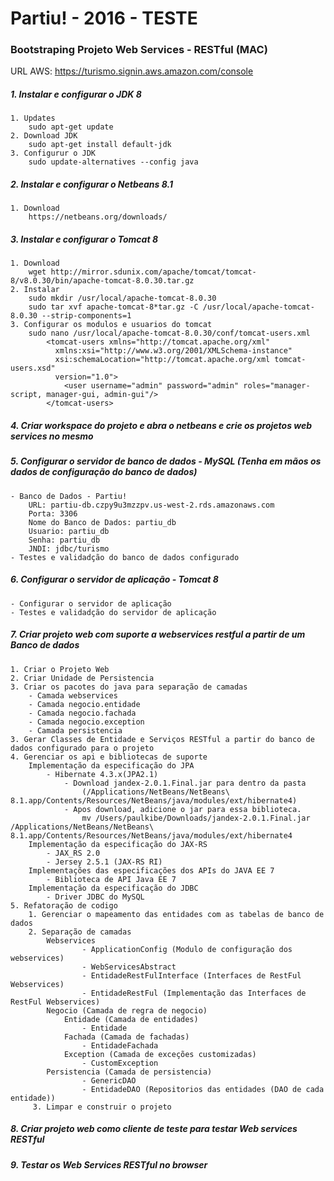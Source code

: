 # Partiu! - 2016 - TESTE

### Bootstraping Projeto Web Services - RESTful (MAC)

URL AWS: https://turismo.signin.aws.amazon.com/console

##### 1. Instalar e configurar o JDK 8
    1. Updates
        sudo apt-get update
    2. Download JDK
        sudo apt-get install default-jdk
    3. Configurur o JDK 
        sudo update-alternatives --config java
##### 2. Instalar e configurar o Netbeans 8.1
    1. Download
        https://netbeans.org/downloads/
##### 3. Instalar e configurar o Tomcat 8
    1. Download
        wget http://mirror.sdunix.com/apache/tomcat/tomcat-8/v8.0.30/bin/apache-tomcat-8.0.30.tar.gz
    2. Instalar 
        sudo mkdir /usr/local/apache-tomcat-8.0.30
        sudo tar xvf apache-tomcat-8*tar.gz -C /usr/local/apache-tomcat-8.0.30 --strip-components=1
    3. Configurar os modulos e usuarios do tomcat
        sudo nano /usr/local/apache-tomcat-8.0.30/conf/tomcat-users.xml
            <tomcat-users xmlns="http://tomcat.apache.org/xml"
              xmlns:xsi="http://www.w3.org/2001/XMLSchema-instance"
              xsi:schemaLocation="http://tomcat.apache.org/xml tomcat-users.xsd"
              version="1.0">
                <user username="admin" password="admin" roles="manager-script, manager-gui, admin-gui"/>
            </tomcat-users>
##### 4. Criar workspace do projeto e abra o netbeans e crie os projetos web services no mesmo
##### 5. Configurar o servidor de banco de dados - MySQL (Tenha em mãos os dados de configuração do banco de dados)
    - Banco de Dados - Partiu!
        URL: partiu-db.czpy9u3mzzpv.us-west-2.rds.amazonaws.com
        Porta: 3306
        Nome do Banco de Dados: partiu_db
        Usuario: partiu_db
        Senha: partiu_db
        JNDI: jdbc/turismo 
    - Testes e validadção do banco de dados configurado
##### 6. Configurar o servidor de aplicação - Tomcat 8
    - Configurar o servidor de aplicação
    - Testes e validadção do servidor de aplicação
##### 7. Criar projeto web com suporte a webservices restful a partir de um Banco de dados
    1. Criar o Projeto Web
    2. Criar Unidade de Persistencia
    3. Criar os pacotes do java para separação de camadas
        - Camada webservices
        - Camada negocio.entidade
        - Camada negocio.fachada
        - Camada negocio.exception
        - Camada persistencia
    3. Gerar Classes de Entidade e Serviços RESTful a partir do banco de dados configurado para o projeto
    4. Gerenciar os api e bibliotecas de suporte
        Implementação da especificação do JPA
            - Hibernate 4.3.x(JPA2.1)
                - Download jandex-2.0.1.Final.jar para dentro da pasta 
                    (/Applications/NetBeans/NetBeans\ 8.1.app/Contents/Resources/NetBeans/java/modules/ext/hibernate4)
                - Apos download, adicione o jar para essa biblioteca.
                    mv /Users/paulkibe/Downloads/jandex-2.0.1.Final.jar /Applications/NetBeans/NetBeans\ 8.1.app/Contents/Resources/NetBeans/java/modules/ext/hibernate4
        Implementação da especificação do JAX-RS
            - JAX_RS 2.0
            - Jersey 2.5.1 (JAX-RS RI)
        Implementações das especificações dos APIs do JAVA EE 7
            - Biblioteca de API Java EE 7
        Implementação da especificação do JDBC
            - Driver JDBC do MySQL
    5. Refatoração de codigo
        1. Gerenciar o mapeamento das entidades com as tabelas de banco de dados
        2. Separação de camadas
            Webservices
                    - ApplicationConfig (Modulo de configuração dos webservices)
                    - WebServicesAbstract
                    - EntidadeRestFulInterface (Interfaces de RestFul Webservices)
                    - EntidadeRestFul (Implementação das Interfaces de RestFul Webservices)
            Negocio (Camada de regra de negocio)
                Entidade (Camada de entidades)
                    - Entidade
                Fachada (Camada de fachadas)
                    - EntidadeFachada
                Exception (Camada de exceções customizadas)
                    - CustomException
            Persistencia (Camada de persistencia)
                    - GenericDAO
                    - EntidadeDAO (Repositorios das entidades (DAO de cada entidade))
         3. Limpar e construir o projeto
##### 8. Criar projeto web como cliente de teste para testar Web services RESTful
##### 9. Testar os Web Services RESTful no browser
